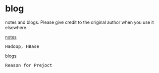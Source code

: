 # blog
notes and blogs. Please give credit to the original author when you use it elsewhere.

[notes](https://github.com/darkdown/blog/tree/master/notes)
<pre>
Hadoop, HBase
</pre>
[blogs](https://github.com/darkdown/blog/tree/master/blogs)
<pre>
Reason for Prejoct
</pre>
